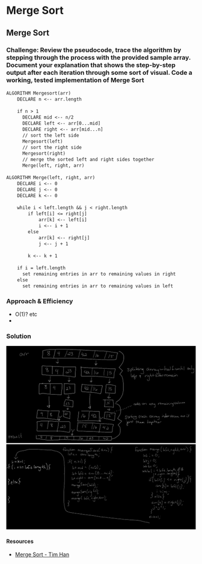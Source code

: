 # Merge Sort

##  Merge Sort

### Challenge: Review the pseudocode, trace the algorithm by stepping through the process with the provided sample array. Document your explanation that shows the step-by-step output after each iteration through some sort of visual. Code a working, tested implementation of Merge Sort

    ALGORITHM Mergesort(arr)
        DECLARE n <-- arr.length
              
        if n > 1
          DECLARE mid <-- n/2
          DECLARE left <-- arr[0...mid]
          DECLARE right <-- arr[mid...n]
          // sort the left side
          Mergesort(left)
          // sort the right side
          Mergesort(right)
          // merge the sorted left and right sides together
          Merge(left, right, arr)

    ALGORITHM Merge(left, right, arr)
        DECLARE i <-- 0
        DECLARE j <-- 0
        DECLARE k <-- 0

        while i < left.length && j < right.length
            if left[i] <= right[j]
                arr[k] <-- left[i]
                i <-- i + 1
            else
                arr[k] <-- right[j]
                j <-- j + 1
                
            k <-- k + 1

        if i = left.length
          set remaining entries in arr to remaining values in right
        else
          set remaining entries in arr to remaining values in left

### Approach & Efficiency
- O(1)? etc
- 

### Solution
![mergeSort](./mergesortvisual.jpg)
![mergeSort](./mergesortjs.jpg)

#### Resources
- [Merge Sort - Tim Han](https://medium.com/javascript-in-plain-english/javascript-merge-sort-3205891ac060)